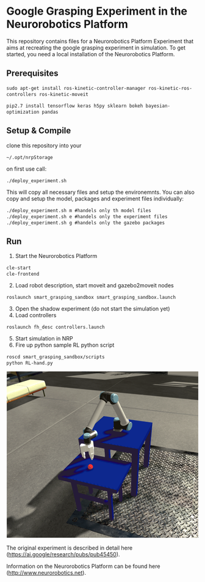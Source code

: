 # Google Grasping Experiment in the Neurorobotics Platform
This repository contains files for a Neurorobotics Platform Experiment that aims at recreating the google grasping experiment in simulation. To get started, you need a local installation of the Neurorobotics Platform.

## Prerequisites
```
sudo apt-get install ros-kinetic-controller-manager ros-kinetic-ros-controllers ros-kinetic-moveit
```

```
pip2.7 install tensorflow keras h5py sklearn bokeh bayesian-optimization pandas
```

## Setup & Compile
clone this repository into your

```
~/.opt/nrpStorage
```

on first use call:

```
./deploy_experiment.sh
```

This will copy all necessary files and setup the environemnts.
You can also copy and setup the model, packages and experiment files individually:

```
./deploy_experiment.sh m #handels only th model files
./deploy_experiment.sh e #handels only the experiment files
./deploy_experiment.sh g #handels only the gazebo packages
```


## Run
1. Start the Neurorobotics Platform
  ```
  cle-start
  cle-frontend
  ```
2. Load robot description, start moveit and gazebo2moveit nodes
  ```
  roslaunch smart_grasping_sandbox smart_grasping_sandbox.launch
  ```
3. Open the shadow experiment (do not start the simulation yet)
4. Load controllers
  ```
  roslaunch fh_desc controllers.launch
  ```
5. Start simulation in NRP
6. Fire up python sample RL python script
  ```
  roscd smart_grasping_sandbox/scripts
  python RL-hand.py
  ```


![alt text](google_grasping_single.png "Screenshot of a grasping attempt in the NRP experiment")


The original experiment is described in detail here (https://ai.google/research/pubs/pub45450).

Information on the Neurorobotics Platform can be found here (http://www.neurorobotics.net).


